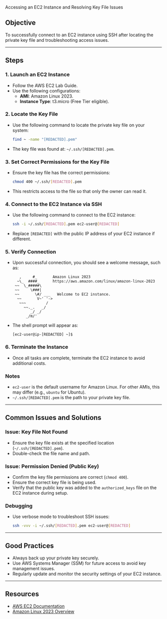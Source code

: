 Accessing an EC2 Instance and Resolving Key File Issues

## Objective
To successfully connect to an EC2 instance using SSH after locating the private key file and troubleshooting access issues.

---

## Steps

### 1. Launch an EC2 Instance
- Follow the AWS EC2 Lab Guide.
- Use the following configurations:
  - **AMI**: Amazon Linux 2023.
  - **Instance Type**: t3.micro (Free Tier eligible).

### 2. Locate the Key File
- Use the following command to locate the private key file on your system:
  ```bash
  find ~ -name "[REDACTED].pem"
  ```
- The key file was found at: `~/.ssh/[REDACTED].pem`.

### 3. Set Correct Permissions for the Key File
- Ensure the key file has the correct permissions:
  ```bash
  chmod 400 ~/.ssh/[REDACTED].pem
  ```
- This restricts access to the file so that only the owner can read it.

### 4. Connect to the EC2 Instance via SSH
- Use the following command to connect to the EC2 instance:
  ```bash
  ssh -i ~/.ssh/[REDACTED].pem ec2-user@[REDACTED]
  ```
- Replace `[REDACTED]` with the public IP address of your EC2 instance if different.

### 5. Verify Connection
- Upon successful connection, you should see a welcome message, such as:
  ```
     ,     #_       Amazon Linux 2023
    ~\_  ####_      https://aws.amazon.com/linux/amazon-linux-2023
   ~~  \_#####\
   ~~     \###|
   ~~       \#/ ___   Welcome to EC2 instance.
    ~~       V~' '->
     ~~~         /
       ~~._.   _/
          _/ _/
        _/m/'
  ```
- The shell prompt will appear as:
  ```
  [ec2-user@ip-[REDACTED] ~]$
  ```

### 6. Terminate the Instance
- Once all tasks are complete, terminate the EC2 instance to avoid additional costs.

### Notes
- `ec2-user` is the default username for Amazon Linux. For other AMIs, this may differ (e.g., `ubuntu` for Ubuntu).
- `~/.ssh/[REDACTED].pem` is the path to your private key file.

---

## Common Issues and Solutions

### Issue: Key File Not Found
- Ensure the key file exists at the specified location (`~/.ssh/[REDACTED].pem`).
- Double-check the file name and path.

### Issue: Permission Denied (Public Key)
- Confirm the key file permissions are correct (`chmod 400`).
- Ensure the correct key file is being used.
- Verify that the public key was added to the `authorized_keys` file on the EC2 instance during setup.

### Debugging
- Use verbose mode to troubleshoot SSH issues:
  ```bash
  ssh -vvv -i ~/.ssh/[REDACTED].pem ec2-user@[REDACTED]
  ```

---

## Good Practices
- Always back up your private key securely.
- Use AWS Systems Manager (SSM) for future access to avoid key management issues.
- Regularly update and monitor the security settings of your EC2 instance.

---

## Resources
- [AWS EC2 Documentation](https://docs.aws.amazon.com/ec2/)
- [Amazon Linux 2023 Overview](https://aws.amazon.com/linux/amazon-linux-2023/)
